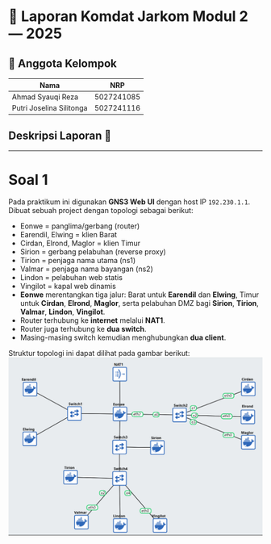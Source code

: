 # 📄 Laporan Komdat Jarkom Modul 2 — 2025

## 👥 Anggota Kelompok

| Nama                     | NRP        |
| ------------------------ | ---------- |
| Ahmad Syauqi Reza        | 5027241085 |
| Putri Joselina Silitonga | 5027241116 |

## Deskripsi Laporan 📝

---

# Soal 1

Pada praktikum ini digunakan **GNS3 Web UI** dengan host IP `192.230.1.1`.  
Dibuat sebuah project dengan topologi sebagai berikut:

- Eonwe = panglima/gerbang (router)
- Earendil, Elwing = klien Barat
- Cirdan, Elrond, Maglor = klien Timur
- Sirion = gerbang pelabuhan (reverse proxy)
- Tirion = penjaga nama utama (ns1)
- Valmar = penjaga nama bayangan (ns2)
- Lindon = pelabuhan web statis
- Vingilot = kapal web dinamis
- **Eonwe** merentangkan tiga jalur: Barat untuk **Earendil** dan **Elwing**, Timur untuk **Círdan**, **Elrond**, **Maglor**, serta pelabuhan DMZ bagi **Sirion**, **Tirion**, **Valmar**, **Lindon**, **Vingilot**.
- Router terhubung ke **internet** melalui **NAT1**.
- Router juga terhubung ke **dua switch**.
- Masing-masing switch kemudian menghubungkan **dua client**.

Struktur topologi ini dapat dilihat pada gambar berikut:  
![Image_1](asset\1.png)
